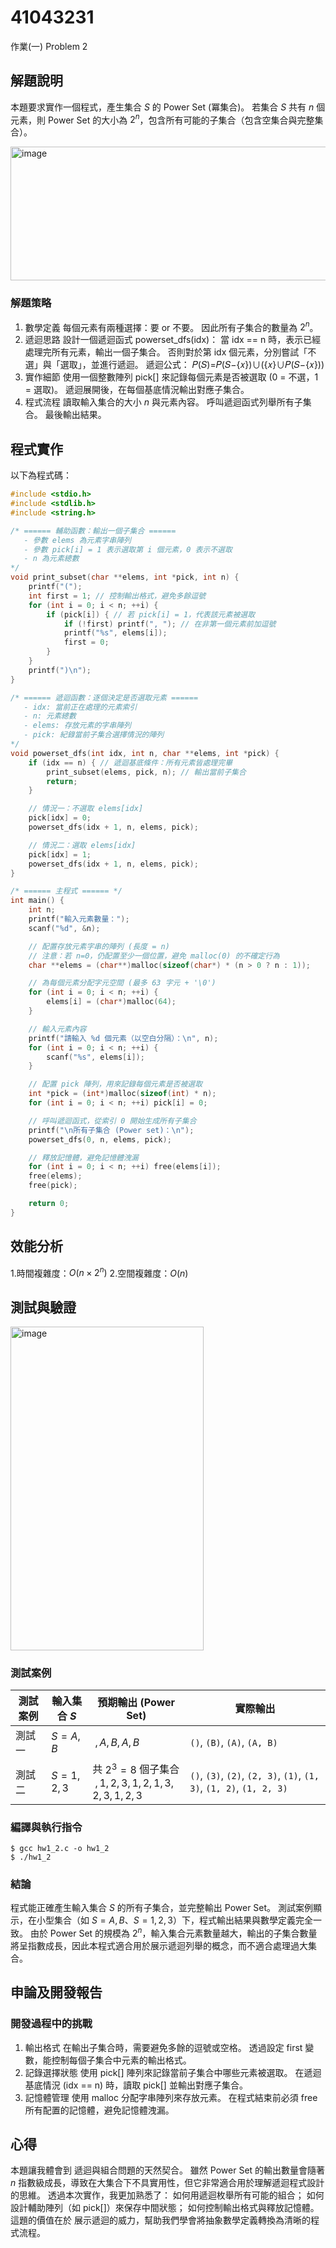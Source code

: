 # 41043231

作業(一) Problem 2

## 解題說明
本題要求實作一個程式，產生集合 $S$ 的 Power Set (冪集合)。
若集合 $S$ 共有 $n$ 個元素，則 Power Set 的大小為 $2^n$，包含所有可能的子集合（包含空集合與完整集合）。

<img width="1073" height="214" alt="image" src="https://github.com/user-attachments/assets/c5e2741c-5bb8-4c30-b3fd-671e94e26dcb" />


### 解題策略

1. 數學定義
   每個元素有兩種選擇：要 or 不要。
   因此所有子集合的數量為 $2^n$。
2. 遞迴思路
   設計一個遞迴函式 powerset_dfs(idx)：
      當 idx == n 時，表示已經處理完所有元素，輸出一個子集合。
      否則對於第 idx 個元素，分別嘗試「不選」與「選取」，並進行遞迴。
   遞迴公式：
      𝑃(𝑆)=𝑃(𝑆−{𝑥})∪({𝑥}∪𝑃(𝑆−{𝑥}))
3. 實作細節
   使用一個整數陣列 pick[] 來記錄每個元素是否被選取 (0 = 不選，1 = 選取)。
   遞迴展開後，在每個基底情況輸出對應子集合。
4. 程式流程
   讀取輸入集合的大小 $n$ 與元素內容。
   呼叫遞迴函式列舉所有子集合。
   最後輸出結果。
## 程式實作

以下為程式碼：

```cpp
#include <stdio.h>
#include <stdlib.h>
#include <string.h>

/* ====== 輔助函數：輸出一個子集合 ======
   - 參數 elems 為元素字串陣列
   - 參數 pick[i] = 1 表示選取第 i 個元素，0 表示不選取
   - n 為元素總數
*/
void print_subset(char **elems, int *pick, int n) {
    printf("(");
    int first = 1; // 控制輸出格式，避免多餘逗號
    for (int i = 0; i < n; ++i) {
        if (pick[i]) { // 若 pick[i] = 1，代表該元素被選取
            if (!first) printf(", "); // 在非第一個元素前加逗號
            printf("%s", elems[i]);
            first = 0;
        }
    }
    printf(")\n");
}

/* ====== 遞迴函數：逐個決定是否選取元素 ======
   - idx: 當前正在處理的元素索引
   - n: 元素總數
   - elems: 存放元素的字串陣列
   - pick: 紀錄當前子集合選擇情況的陣列
*/
void powerset_dfs(int idx, int n, char **elems, int *pick) {
    if (idx == n) { // 遞迴基底條件：所有元素皆處理完畢
        print_subset(elems, pick, n); // 輸出當前子集合
        return;
    }

    // 情況一：不選取 elems[idx]
    pick[idx] = 0;
    powerset_dfs(idx + 1, n, elems, pick);

    // 情況二：選取 elems[idx]
    pick[idx] = 1;
    powerset_dfs(idx + 1, n, elems, pick);
}

/* ====== 主程式 ====== */
int main() {
    int n;
    printf("輸入元素數量：");
    scanf("%d", &n);

    // 配置存放元素字串的陣列 (長度 = n)
    // 注意：若 n=0，仍配置至少一個位置，避免 malloc(0) 的不確定行為
    char **elems = (char**)malloc(sizeof(char*) * (n > 0 ? n : 1));

    // 為每個元素分配字元空間 (最多 63 字元 + '\0')
    for (int i = 0; i < n; ++i) {
        elems[i] = (char*)malloc(64);
    }

    // 輸入元素內容
    printf("請輸入 %d 個元素（以空白分隔）：\n", n);
    for (int i = 0; i < n; ++i) {
        scanf("%s", elems[i]);
    }

    // 配置 pick 陣列，用來記錄每個元素是否被選取
    int *pick = (int*)malloc(sizeof(int) * n);
    for (int i = 0; i < n; ++i) pick[i] = 0;

    // 呼叫遞迴函式，從索引 0 開始生成所有子集合
    printf("\n所有子集合 (Power set)：\n");
    powerset_dfs(0, n, elems, pick);

    // 釋放記憶體，避免記憶體洩漏
    for (int i = 0; i < n; ++i) free(elems[i]);
    free(elems);
    free(pick);

    return 0;
}

```

## 效能分析

1.時間複雜度：$O(n \times 2^n)$
2.空間複雜度：$O(n)$

## 測試與驗證
<img width="309" height="518" alt="image" src="https://github.com/user-attachments/assets/b29e2f42-eb5c-4e95-983a-bfba08d1a960" />



### 測試案例
| 測試案例 | 輸入集合 $S$      | 預期輸出 (Power Set)                                                              | 實際輸出                                                                 |
| ---- | ------------- | ----------------------------------------------------------------------------- | -------------------------------------------------------------------- |
| 測試一  | $S = {A,B}$   | ${\ {}, {A}, {B}, {A,B}\ }$                                                   | `()`, `(B)`, `(A)`, `(A, B)`                                         |
| 測試二  | $S = {1,2,3}$ | 共 $2^3 = 8$ 個子集合 <br> ${\ {}, {1}, {2}, {3}, {1,2}, {1,3}, {2,3}, {1,2,3}\ }$ | `()`, `(3)`, `(2)`, `(2, 3)`, `(1)`, `(1, 3)`, `(1, 2)`, `(1, 2, 3)` |



### 編譯與執行指令

```shell
$ gcc hw1_2.c -o hw1_2
$ ./hw1_2
```

### 結論
程式能正確產生輸入集合 $S$ 的所有子集合，並完整輸出 Power Set。
測試案例顯示，在小型集合（如 $S={A,B}$、$S={1,2,3}$）下，程式輸出結果與數學定義完全一致。
由於 Power Set 的規模為 $2^n$，輸入集合元素數量越大，輸出的子集合數量將呈指數成長，因此本程式適合用於展示遞迴列舉的概念，而不適合處理過大集合。
## 申論及開發報告

### 開發過程中的挑戰

1. 輸出格式
   在輸出子集合時，需要避免多餘的逗號或空格。
   透過設定 first 變數，能控制每個子集合中元素的輸出格式。
2. 記錄選擇狀態
   使用 pick[] 陣列來記錄當前子集合中哪些元素被選取。
   在遞迴基底情況 (idx == n) 時，讀取 pick[] 並輸出對應子集合。
3. 記憶體管理
   使用 malloc 分配字串陣列來存放元素。
   在程式結束前必須 free 所有配置的記憶體，避免記憶體洩漏。
## 心得
本題讓我體會到 遞迴與組合問題的天然契合。
雖然 Power Set 的輸出數量會隨著 $n$ 指數級成長，導致在大集合下不具實用性，但它非常適合用於理解遞迴程式設計的思維。
透過本次實作，我更加熟悉了：
如何用遞迴枚舉所有可能的組合；
如何設計輔助陣列（如 pick[]）來保存中間狀態；
如何控制輸出格式與釋放記憶體。
這題的價值在於 展示遞迴的威力，幫助我們學會將抽象數學定義轉換為清晰的程式流程。
